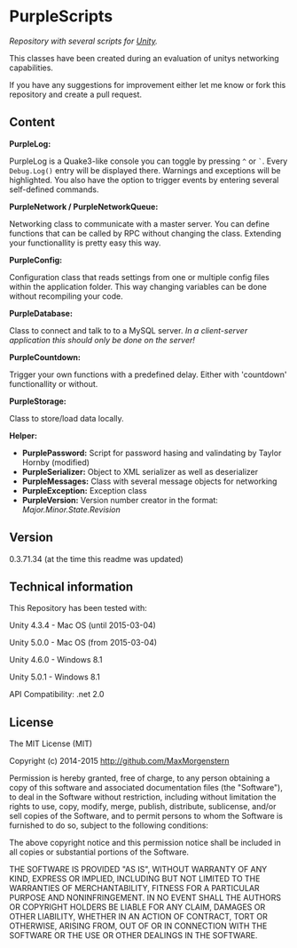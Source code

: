 PurpleScripts
=============

*Repository with several scripts for [Unity].*

This classes have been created during an evaluation of unitys networking capabilities.

If you have any suggestions for improvement either let me know or fork this repository and create a pull request.



Content
----

**PurpleLog:**

PurpleLog is a Quake3-like console you can toggle by pressing ```^``` or ``` ` ```.
Every ```Debug.Log()``` entry will be displayed there. Warnings and exceptions will be highlighted.
You also have the option to trigger events by entering several self-defined commands. 


**PurpleNetwork / PurpleNetworkQueue:**

Networking class to communicate with a master server.
You can define functions that can be called by RPC without changing the class. Extending your functionallity is pretty easy this way.


**PurpleConfig:**

Configuration class that reads settings from one or multiple config files within the application folder. This way changing variables can be done without recompiling your code.


**PurpleDatabase:**

Class to connect and talk to to a MySQL server.
*In a client-server application this should only be done on the server!*


**PurpleCountdown:**

Trigger your own functions with a predefined delay. Either with 'countdown' functionallity or without.


**PurpleStorage:**

Class to store/load data locally.


**Helper:**
 - **PurplePassword:** Script for password hasing and valindating by Taylor Hornby (modified)
 - **PurpleSerializer:** Object to XML serializer as well as deserializer
 - **PurpleMessages:** Class with several message objects for networking
 - **PurpleException:** Exception class
 - **PurpleVersion:** Version number creator in the format: *Major.Minor.State.Revision*



Version
----

0.3.71.34 (at the time this readme was updated)



Technical information
-----------

This Repository has been tested with:

Unity 4.3.4 - Mac OS (until 2015-03-04)

Unity 5.0.0 - Mac OS (from 2015-03-04)

Unity 4.6.0 - Windows 8.1

Unity 5.0.1 - Windows 8.1

API Compatibility: .net 2.0



License
----

The MIT License (MIT)

Copyright (c) 2014-2015 http://github.com/MaxMorgenstern

Permission is hereby granted, free of charge, to any person obtaining a copy
of this software and associated documentation files (the "Software"), to deal
in the Software without restriction, including without limitation the rights
to use, copy, modify, merge, publish, distribute, sublicense, and/or sell
copies of the Software, and to permit persons to whom the Software is
furnished to do so, subject to the following conditions:

The above copyright notice and this permission notice shall be included in all
copies or substantial portions of the Software.

THE SOFTWARE IS PROVIDED "AS IS", WITHOUT WARRANTY OF ANY KIND, EXPRESS OR
IMPLIED, INCLUDING BUT NOT LIMITED TO THE WARRANTIES OF MERCHANTABILITY,
FITNESS FOR A PARTICULAR PURPOSE AND NONINFRINGEMENT. IN NO EVENT SHALL THE
AUTHORS OR COPYRIGHT HOLDERS BE LIABLE FOR ANY CLAIM, DAMAGES OR OTHER
LIABILITY, WHETHER IN AN ACTION OF CONTRACT, TORT OR OTHERWISE, ARISING FROM,
OUT OF OR IN CONNECTION WITH THE SOFTWARE OR THE USE OR OTHER DEALINGS IN THE
SOFTWARE.



[Unity]:http://unity3d.com/
